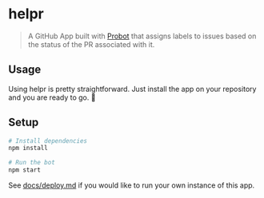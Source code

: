 # helpr

> A GitHub App built with [Probot](https://github.com/probot/probot) that assigns labels to issues based on the status of the PR associated with it.

## Usage

Using helpr is pretty straightforward. Just install the app on your repository and you are ready to go. :100: 

## Setup

```sh
# Install dependencies
npm install

# Run the bot
npm start
```

See [docs/deploy.md](docs/deploy.md) if you would like to run your own instance of this app.
